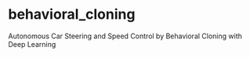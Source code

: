 # behavioral_cloning
Autonomous Car Steering and Speed Control by Behavioral Cloning with Deep Learning
